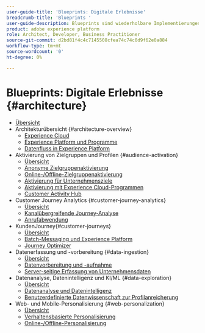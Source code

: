 ```yaml
---
user-guide-title: 'Blueprints: Digitale Erlebnisse'
breadcrumb-title: 'Blueprints '
user-guide-description: Blueprints sind wiederholbare Implementierungen, die bekannte Geschäftsprobleme adressieren und Architekturdiagramme, technische Überlegungen und Links zu relevanter Dokumentation enthalten.
product: adobe experience platform
role: Architect, Developer, Business Practitioner
source-git-commit: d2bd81f4c4c7145508cfea74c74c0d9f62e0a884
workflow-type: tm+mt
source-wordcount: '0'
ht-degree: 0%

---
```


# Blueprints: Digitale Erlebnisse {#architecture}

+ [Übersicht](/help/blueprints/overview.md)
+ Architekturübersicht {#architecture-overview}
   + [Experience Cloud](/help/blueprints/experience-platform/experience-cloud.md)
   + [Experience Platform und Programme](/help/blueprints/experience-platform/platform-applications.md)
   + [Datenfluss in Experience Platform](/help/blueprints/experience-platform/platform-data-flow.md)
+ Aktivierung von Zielgruppen und Profilen {#audience-activation}
   + [Übersicht](/help/blueprints/audience-activation/overview.md)
   + [Anonyme Zielgruppenaktivierung](/help/blueprints/audience-activation/anonymous.md)
   + [Online-/Offline-Zielgruppenaktivierung](/help/blueprints/audience-activation/online-offline.md)
   + [Aktivierung für Unternehmensziele](/help/blueprints/audience-activation/enterprise-destinations.md)
   + [Aktivierung mit Experience Cloud-Programmen](/help/blueprints/audience-activation/platform-and-applications.md)
   + [Customer Activity Hub](/help/blueprints/audience-activation/customer-activity.md)
+ Customer Journey Analytics {#customer-journey-analytics}
   + [Übersicht](/help/blueprints/customer-journey-analytics/overview.md)
   + [Kanalübergreifende Journey-Analyse](/help/blueprints/customer-journey-analytics/digital-behavioral-data-consolidation.md)
   + [Anrufabwendung](/help/blueprints/customer-journey-analytics/call-deflect.md)
+ KundenJourney{#customer-journeys}
   + [Übersicht](/help/blueprints/customer-journeys/overview.md)
   + [Batch-Messaging und Experience Platform](/help/blueprints/customer-journeys/batch-messaging.md)
   + [Journey Optimizer](/help/blueprints/customer-journeys/journey-optimizer.md)
+ Datenerfassung und -vorbereitung {#data-ingestion}
   + [Übersicht](/help/blueprints/data-ingestion/overview.md)
   + [Datenvorbereitung und -aufnahme](/help/blueprints/data-ingestion/ingestion.md)
   + [Server-seitige Erfassung von Unternehmensdaten](/help/blueprints/data-ingestion/server-side-collection.md)
+ Datenanalyse, Datenintelligenz und KI/ML {#data-exploration}
   + [Übersicht](/help/blueprints/data-insights/overview.md)
   + [Datenanalyse und Datenintelligenz](/help/blueprints/data-insights/analysis.md)
   + [Benutzerdefinierte Datenwissenschaft zur Profilanreicherung](/help/blueprints/data-insights/data-science.md)
+ Web- und Mobile-Personalisierung {#web-personalization}
   + [Übersicht](/help/blueprints/web-personalization/overview.md)
   + [Verhaltensbasierte Personalisierung](/help/blueprints/web-personalization/behavioral.md)
   + [Online-/Offline-Personalisierung](/help/blueprints/web-personalization/online-offline.md)

